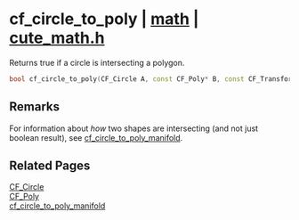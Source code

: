 # cf_circle_to_poly | [math](https://github.com/RandyGaul/cute_framework/blob/master/docs/math_readme.md) | [cute_math.h](https://github.com/RandyGaul/cute_framework/blob/master/include/cute_math.h)

Returns true if a circle is intersecting a polygon.

```cpp
bool cf_circle_to_poly(CF_Circle A, const CF_Poly* B, const CF_Transform* bx);
```

## Remarks

For information about _how_ two shapes are intersecting (and not just boolean result), see [cf_circle_to_poly_manifold](https://github.com/RandyGaul/cute_framework/blob/master/docs/math/cf_circle_to_poly_manifold.md).

## Related Pages

[CF_Circle](https://github.com/RandyGaul/cute_framework/blob/master/docs/math/cf_circle.md)  
[CF_Poly](https://github.com/RandyGaul/cute_framework/blob/master/docs/math/cf_poly.md)  
[cf_circle_to_poly_manifold](https://github.com/RandyGaul/cute_framework/blob/master/docs/math/cf_circle_to_poly_manifold.md)  
